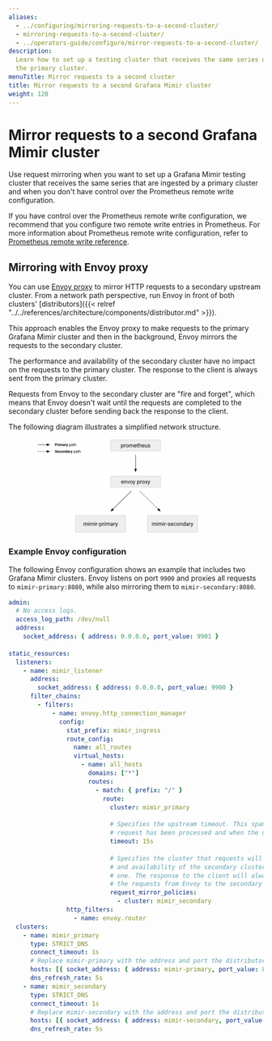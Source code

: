 ```yaml
---
aliases:
  - ../configuring/mirroring-requests-to-a-second-cluster/
  - mirroring-requests-to-a-second-cluster/
  - ../operators-guide/configure/mirror-requests-to-a-second-cluster/
description:
  Learn how to set up a testing cluster that receives the same series of
  the primary cluster.
menuTitle: Mirror requests to a second cluster
title: Mirror requests to a second Grafana Mimir cluster
weight: 120
---
```


# Mirror requests to a second Grafana Mimir cluster

Use request mirroring when you want to set up a Grafana Mimir testing cluster that receives the same series that are ingested by a primary cluster and when you don't have control over the Prometheus remote write configuration.

If you have control over the Prometheus remote write configuration, we recommend that you configure two remote write entries in Prometheus. For more information about Prometheus remote write configuration, refer to [Prometheus remote write reference][reference-prom-rw].

[reference-prom-rw]: https://prometheus.io/docs/prometheus/latest/configuration/configuration/#remote_write

## Mirroring with Envoy proxy

You can use [Envoy proxy](https://www.envoyproxy.io/) to mirror HTTP requests to a secondary upstream cluster.
From a network path perspective, run Envoy in front of both clusters' [distributors]({{< relref "../../references/architecture/components/distributor.md" >}}).

This approach enables the Envoy proxy to make requests to the primary Grafana Mimir cluster and then in the background, Envoy mirrors the requests to the secondary cluster.

The performance and availability of the secondary cluster have no impact on the requests to the primary cluster.
The response to the client is always sent from the primary cluster.

Requests from Envoy to the secondary cluster are "fire and forget", which means that Envoy doesn't wait until the requests are completed to the secondary cluster before sending back the response to the client.

The following diagram illustrates a simplified network structure.

<!-- Diagram source at https://docs.google.com/presentation/d/1bHp8_zcoWCYoNU2AhO2lSagQyuIrghkCncViSqn14cU/edit -->

![Mirroring with Envoy Proxy - network diagram](mirroring-envoy.png)

### Example Envoy configuration

The following Envoy configuration shows an example that includes two Grafana Mimir clusters. Envoy listens on port `9900` and proxies all requests to `mimir-primary:8080`, while also mirroring them to `mimir-secondary:8080`.

<!-- prettier-ignore-start -->
[embedmd]:# (../../../../configurations/requests-mirroring-envoy.yaml)
```yaml
admin:
  # No access logs.
  access_log_path: /dev/null
  address:
    socket_address: { address: 0.0.0.0, port_value: 9901 }

static_resources:
  listeners:
    - name: mimir_listener
      address:
        socket_address: { address: 0.0.0.0, port_value: 9900 }
      filter_chains:
        - filters:
            - name: envoy.http_connection_manager
              config:
                stat_prefix: mimir_ingress
                route_config:
                  name: all_routes
                  virtual_hosts:
                    - name: all_hosts
                      domains: ["*"]
                      routes:
                        - match: { prefix: "/" }
                          route:
                            cluster: mimir_primary

                            # Specifies the upstream timeout. This spans between the point at which the entire downstream
                            # request has been processed and when the upstream response has been completely processed.
                            timeout: 15s

                            # Specifies the cluster that requests will be mirrored to. The performance
                            # and availability of the secondary cluster have no impact on the requests to the primary
                            # one. The response to the client will always be the one from the primary one. In this sense,
                            # the requests from Envoy to the secondary cluster are "fire and forget".
                            request_mirror_policies:
                              - cluster: mimir_secondary
                http_filters:
                  - name: envoy.router
  clusters:
    - name: mimir_primary
      type: STRICT_DNS
      connect_timeout: 1s
      # Replace mimir-primary with the address and port the distributor of your primary mimir cluster
      hosts: [{ socket_address: { address: mimir-primary, port_value: 8080 }}]
      dns_refresh_rate: 5s
    - name: mimir_secondary
      type: STRICT_DNS
      connect_timeout: 1s
      # Replace mimir-secondary with the address and port the distributor of your secondary mimir cluster
      hosts: [{ socket_address: { address: mimir-secondary, port_value: 8080 }}]
      dns_refresh_rate: 5s
```
<!-- prettier-ignore-end -->
